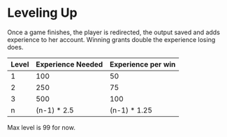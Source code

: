 # Leveling Up
Once a game finishes, the player is redirected, the output saved and adds
experience to her account. Winning grants double the experience losing does.

Level | Experience Needed | Experience per win
----- | ----------------- | ---------------------
1     | 100               | 50                
2     | 250               | 75                
3     | 500               | 100               
n     | (n-1) * 2.5       | (n-1) * 1.25      


Max level is 99 for now.

